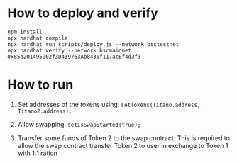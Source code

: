 
# How to deploy and verify #

```shell
npm install
npx hardhat compile
npx hardhat run scripts/deploy.js --network bsctestnet
npx hardhat verify --network bscmainnet 0x85a201495902f3D439763Ab8430f117acEf4d3f3
```

# How to run #
1. Set addresses of the tokens using:
`setTokens(Titano.address, Titano2.address);`

2. Allow swapping:
`setIsSwapStarted(true);`

3. Transfer some funds of Token 2 to the swap contract. This is required to allow the swap contract transfer Token 2 to user in exchange to Token 1 with 1:1 ration
